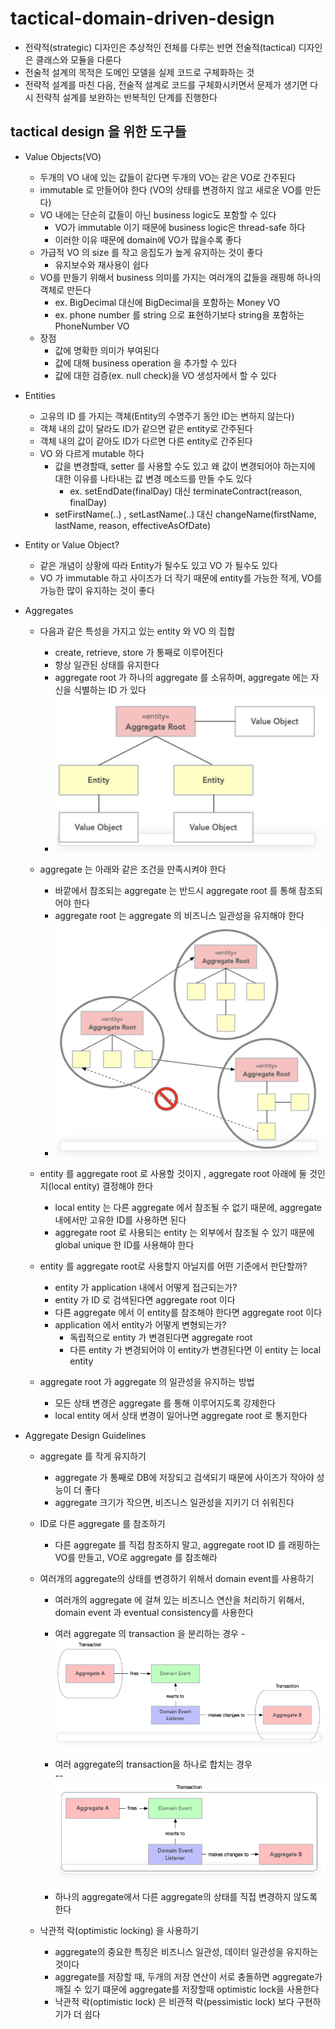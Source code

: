# tactical-domain-driven-design

- 전략적(strategic) 디자인은 추상적인 전체를 다루는 반면 전술적(tactical) 디자인은 클래스와 모듈을 다룬다
- 전술적 설계의 목적은 도메인 모델을 실제 코드로 구체화하는 것
- 전략적 설계를 마친 다음, 전술적 설계로 코드를 구체화시키면서 문제가 생기면 다시 전략적 설계를 보완하는 반복적인 단계를 진행한다

## tactical design 을 위한 도구들

 - Value Objects(VO)
    - 두개의 VO 내에 있는 값들이 같다면 두개의 VO는 같은 VO로 간주된다
    - immutable 로 만들어야 한다 (VO의 상태를 변경하지 않고 새로운 VO를 만든다)
    - VO 내에는 단순히 값들이 아닌 business logic도 포함할 수 있다
        - VO가 immutable 이기 때문에 business logic은 thread-safe 하다
        - 이러한 이유 때문에 domain에 VO가 많을수록 좋다
    - 가급적 VO 의 size 를 작고 응집도가 높게 유지하는 것이 좋다
        - 유지보수와 재사용이 쉽다
    - VO를 만들기 위해서 business 의미를 가지는 여러개의 값들을 래핑해 하나의 객체로 만든다
        - ex. BigDecimal 대신에 BigDecimal을 포함하는 Money VO
        - ex. phone number 를 string 으로 표현하기보다 string을 포함하는 PhoneNumber VO
    - 장점 
        - 값에 명확한 의미가 부여된다
        - 값에 대해 business operation 을 추가할 수 있다
        - 값에 대한 검증(ex. null check)을 VO 생성자에서 할 수 있다         
 - Entities
    - 고유의 ID 를 가지는 객체(Entity의 수명주기 동안 ID는 변하지 않는다)
    - 객체 내의 값이 달라도 ID가 같으면 같은 entity로 간주된다
    - 객체 내의 값이 같아도 ID가 다르면 다른 entity로 간주된다
    - VO 와 다르게 mutable 하다
        - 값을 변경할때, setter 를 사용할 수도 있고 왜 값이 변경되어야 하는지에 대한 이유를 나타내는
         값 변경 메소드를 만들 수도 있다       
            - ex. setEndDate(finalDay) 대신 terminateContract(reason, finalDay)
        - setFirstName(..) , setLastName(..) 대신 changeName(firstName, lastName, reason, effectiveAsOfDate)     
 
 - Entity or Value Object?
    - 같은 개념이 상황에 따라 Entity가 될수도 있고 VO 가 될수도 있다
    - VO 가 immutable 하고 사이즈가 더 작기 때문에 entity를 가능한 적게, VO를 가능한 많이 유지하는 것이 좋다
 
 - Aggregates
    - 다음과 같은 특성을 가지고 있는 entity 와 VO 의 집합
        - create, retrieve, store 가 통째로 이루어진다
        - 항상 일관된 상태를 유지한다               
        - aggregate root 가 하나의 aggregate 를 소유하며, aggregate 에는 자신을 식별하는 ID 가 있다
        - ![aggregate](image/aggregate.png)
        
    - aggregate 는 아래와 같은 조건을 만족시켜야 한다
        - 바깥에서 참조되는 aggregate 는 반드시 aggregate root 를 통해 참조되어야 한다
        - aggregate root 는 aggregate 의 비즈니스 일관성을 유지해야 한다
        - ![aggregate_condition](image/aggregate_condition.png)
        
    - entity 를 aggregate root 로 사용할 것이지 , aggregate root 아래에 둘 것인지(local entity) 결정해야 한다
        - local entity 는 다른 aggregate 에서 참조될 수 없기 때문에, aggregate 내에서만 고유한 ID를 사용하면 된다
        - aggregate root 로 사용되는 entity 는 외부에서 참조될 수 있기 때문에 global unique 한 ID를 사용해야 한다      
    
    - entity 를 aggregate root로 사용할지 아닐지를 어떤 기준에서 판단할까?
        - entity 가 application 내에서 어떻게 접근되는가?
        - entity 가 ID 로 검색된다면 aggregate root 이다
        - 다른 aggregate 에서 이 entity를 참조해야 한다면 aggregate root 이다
        - application 에서 entity가 어떻게 변형되는가?
            - 독립적으로 entity 가 변경된다면 aggregate root
            - 다른 entity 가 변경되어야 이 entity가 변경된다면 이 entity 는 local entity
            
    - aggregate root 가 aggregate 의 일관성을 유지하는 방법 
        - 모든 상태 변경은 aggregate 를 통해 이루어지도록 강제한다
        - local entity 에서 상태 변경이 일어나면 aggregate root 로 통지한다
    
 - Aggregate Design Guidelines
    - aggregate 를 작게 유지하기
        - aggregate 가 통째로 DB에 저장되고 검색되기 때문에 사이즈가 작아야 성능이 더 좋다
        - aggregate 크기가 작으면, 비즈니스 일관성을 지키기 더 쉬워진다
    
    - ID로 다른 aggregate 를 참조하기 
        - 다른 aggregate 를 직접 참조하지 말고, aggregate root ID 를 래핑하는 VO를 만들고,
          VO로 aggregate 를 참조해라

   - 여러개의 aggregate의 상태를 변경하기 위해서 domain event를 사용하기
      - 여러개의 aggregate 에 걸쳐 있는 비즈니스 연산을 처리하기 위해서,
        domain event 과 eventual consistency를 사용한다

      - 여러 aggregate 의 transaction 을 분리하는 경우
        -![domain_event_1](image/domain_event_1.png)

      - 여러 aggregate의 transaction을 하나로 합치는 경우      
        --![domain_event_2](image/domain_event_2.png)

      - 하나의 aggregate에서 다른 aggregate의 상태를 직접 변경하지 않도록 한다

   - 낙관적 락(optimistic locking) 을 사용하기
      - aggregate의 중요한 특징은 비즈니스 일관성, 데이터 일관성을 유지하는 것이다
      - aggregate를 저장할 때, 두개의 저장 연산이 서로 충돌하면 aggregate가 깨질 수 있기 떄문에
        aggregate를 저장할때 optimistic lock을 사용한다
      - 낙관적 락(optimistic lock) 은 비관적 락(pessimistic lock) 보다 구현하기가 더 쉽다     
   


